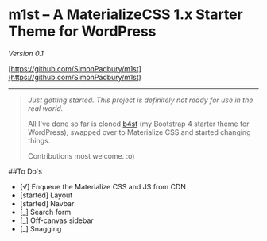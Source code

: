 # m1st – A MaterializeCSS 1.x Starter Theme for WordPress

*Version 0.1*

[https://github.com/SimonPadbury/m1st](https://github.com/SimonPadbury/m1st)

---

> _Just getting started. This project is definitely not ready for use in the real world._
> 
> All I've done so far is cloned [b4st](https://github.com/SimonPadbury/b4st) (my Bootstrap 4 starter theme for WordPress), swapped over to Materialize CSS and started changing things.
> 
> Contributions most welcome. :o)

##To Do's

* [√] Enqueue the Materialize CSS and JS from CDN
* [started] Layout
* [started] Navbar
* [_] Search form
* [_] Off-canvas sidebar
* [_] Snagging
